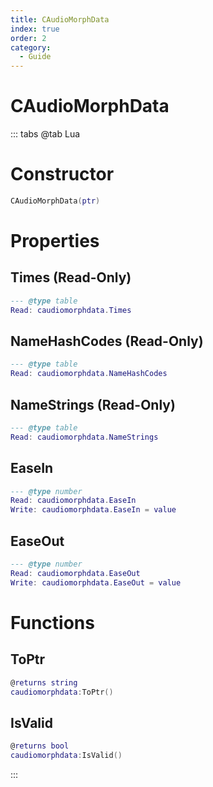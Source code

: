 ```yaml
---
title: CAudioMorphData
index: true
order: 2
category:
  - Guide
---
```


# CAudioMorphData

::: tabs
@tab Lua
# Constructor
```lua
CAudioMorphData(ptr)
```
# Properties
## Times (Read-Only)
```lua
--- @type table
Read: caudiomorphdata.Times
```
## NameHashCodes (Read-Only)
```lua
--- @type table
Read: caudiomorphdata.NameHashCodes
```
## NameStrings (Read-Only)
```lua
--- @type table
Read: caudiomorphdata.NameStrings
```
## EaseIn 
```lua
--- @type number
Read: caudiomorphdata.EaseIn
Write: caudiomorphdata.EaseIn = value
```
## EaseOut 
```lua
--- @type number
Read: caudiomorphdata.EaseOut
Write: caudiomorphdata.EaseOut = value
```
# Functions
## ToPtr
```lua
@returns string
caudiomorphdata:ToPtr()
```
## IsValid
```lua
@returns bool
caudiomorphdata:IsValid()
```

:::